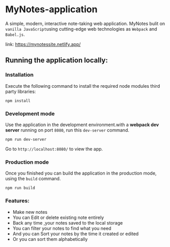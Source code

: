 # MyNotes-application

A simple, modern, interactive note-taking web application.
MyNotes bulit on `vanilla JavaScript`using cutting-edge web technologies as `Webpack` and `Babel.js`.

link: https://mynotessite.netlify.app/

## Running the application locally:

### Installation
Execute the following command to install the required node modules third party libraries:
```
npm install
```
### Development mode

Use the application in the development environment.with a **webpack dev server** running on port `8080`, run this `dev-server` command.
```
npm run dev-server
```
Go to `http://localhost:8080/` to view the app.

### Production mode

Once you finished you can build the application in the production mode, using the `build` command.

```
npm run build
```
### Features:

* Make new notes 
* You can Edit or delete existing note entirely
* Back any time ,your notes saved to the local storage
* You can filter your notes to find what you need
* And you can Sort your notes by the time it created or edited
* Or you can sort them alphabetically







